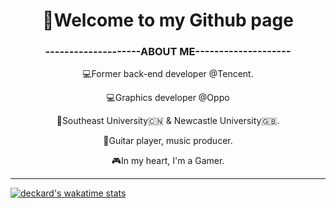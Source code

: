 
<h1 align = "center">
👋Welcome to my Github page</h1>
<h3 align = "center">
--------------------ABOUT ME--------------------</h3>
<p align = "center">
💻Former back-end developer @Tencent.   
<p align = "center">
💻Graphics developer @Oppo
<p align = "center">
📖Southeast University🇨🇳 & Newcastle University🇬🇧.  
<p align = "center">
🎸Guitar player, music producer.
<p align = "center">
🎮In my heart, I'm a Gamer.

***
[![deckard's wakatime stats](https://github-readme-stats.vercel.app/api/wakatime?username=DeckardZ46&theme=tokyonight)](https://github.com/anuraghazra/github-readme-stats)


